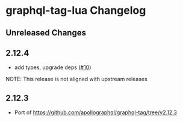 # graphql-tag-lua Changelog

## Unreleased Changes

## 2.12.4
* add types, upgrade deps ([#10](https://github.com/Roblox/graphql-tag-lua/pull/10))

NOTE: This release is not aligned with upstream releases

## 2.12.3
* Port of https://github.com/apollographql/graphql-tag/tree/v2.12.3